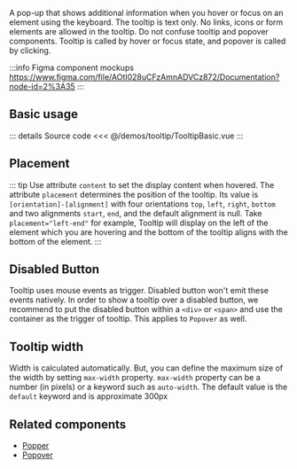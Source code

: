 A pop-up that shows additional information when you hover or focus on an element using the keyboard.
The tooltip is text only.
No links, icons or form elements are allowed in the tooltip. Do not confuse tooltip and popover components.
Tooltip is called by hover or focus state, and popover is called by clicking.

:::info Figma component mockups
https://www.figma.com/file/AOtI028uCFzAmnADVCz872/Documentation?node-id=2%3A35
:::

## Basic usage

<TooltipBasic />

::: details Source code
<<< @/demos/tooltip/TooltipBasic.vue
:::

## Placement

::: tip
Use attribute `content` to set the display content when hovered.
The attribute `placement` determines the position of the tooltip.
Its value is `[orientation]-[alignment]` with four orientations `top`, `left`, `right`, `bottom`
and two alignments `start`, `end`, and the default alignment is null.
Take `placement="left-end"` for example, Tooltip will display on the left of the element which you are hovering and the bottom of the tooltip aligns with the bottom of the element.
:::

<TooltipPlacement />

## Disabled Button

Tooltip uses mouse events as trigger. Disabled button won't emit these events natively.
In order to show a tooltip over a disabled button, we recommend to put the disabled button within a `<div>` or `<span>` and use the container as the trigger of tooltip.
This applies to `Popover` as well.

<TooltipDisabledButton />

## Tooltip width

Width is calculated automatically. But, you can define the maximum size of the width by setting `max-width` property. `max-width` property can be a number (in pixels) or a keyword such as `auto-width`. The default value is the `default` keyword and is approximate 300px

<TooltipWidth />

## Related components

- [Popper](/components/popper/popper.doc)
- [Popover](/components/popover/popover.doc)
